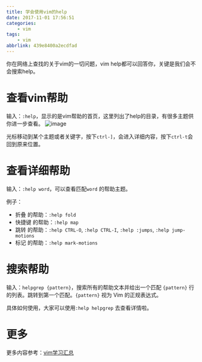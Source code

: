 ```yaml
---
title: 学会使用vim的help
date: 2017-11-01 17:56:51
categories:
    - vim
tags:
    - vim
abbrlink: 439e8400a2ecdfad
---
```


你在网络上查找的关于vim的一切问题，vim help都可以回答你，关键是我们会不会搜索help。


# 查看vim帮助

输入：`:help`，显示的是vim帮助的首页，这里列出了help的目录，有很多主题供你进一步查看。
![image](http://oxnimkw03.bkt.clouddn.com/vim-help20171101200032.png)

光标移动到某个主题或者关键字，按下`ctrl-]`，会进入详细内容，按下`ctrl-t`会回到原来位置。

# 查看详细帮助
输入：`:help word`，可以查看匹配`word` 的帮助主题。

例子：

* 折叠 的帮助：`:help fold`
* 快捷键 的帮助：`:help map`
* 跳转 的帮助：`:help CTRL-O`, `:help CTRL-I`, `:help :jumps`, `:help jump-motions`
* 标记 的帮助：`:help mark-motions`

# 搜索帮助

输入：`helpgrep {pattern}`，搜索所有的帮助文本并给出一个匹配 `{pattern}` 行的列表。跳转到第一个匹配。`{pattern}` 视为 Vim 的正规表达式。

具体如何使用，大家可以使用`:help helpgrep` 去查看详情啦。

# 更多

更多内容参考：[vim学习汇总](http://blog.wangjinle.com/posts/9a88772f17a949d5.html)
